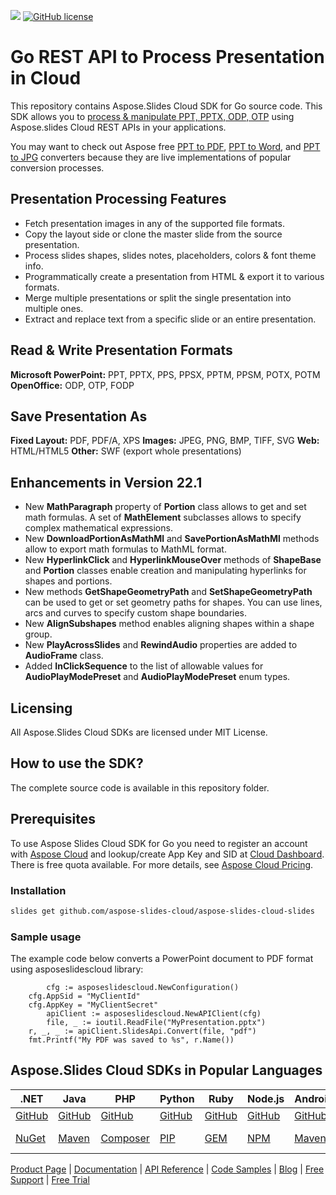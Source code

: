 ![](https://img.shields.io/badge/api-v3.0-lightgrey)  [![GitHub license](https://img.shields.io/github/license/aspose-slides-cloud/aspose-slides-cloud-go)](https://github.com/aspose-slides-cloud/aspose-slides-cloud-go)

# Go REST API to Process Presentation in Cloud
This repository contains Aspose.Slides Cloud SDK for Go source code. This SDK allows you to [process & manipulate PPT, PPTX, ODP, OTP](https://products.aspose.cloud/slides/go) using Aspose.slides Cloud REST APIs in your applications.

You may want to check out Aspose free [PPT to PDF](https://products.aspose.app/slides/conversion), [PPT to Word](https://products.aspose.app/slides/conversion/ppt-to-word), and [PPT to JPG](https://products.aspose.app/slides/conversion/ppt-to-jpg) converters because they are live implementations of popular conversion processes.

## Presentation Processing Features

- Fetch presentation images in any of the supported file formats.
- Copy the layout side or clone the master slide from the source presentation.
- Process slides shapes, slides notes, placeholders, colors & font theme info.
- Programmatically create a presentation from HTML & export it to various formats.
- Merge multiple presentations or split the single presentation into multiple ones.
- Extract and replace text from a specific slide or an entire presentation.

## Read & Write Presentation Formats

**Microsoft PowerPoint:** PPT, PPTX, PPS, PPSX, PPTM, PPSM, POTX, POTM
**OpenOffice:** ODP, OTP, FODP

## Save Presentation As

**Fixed Layout:** PDF, PDF/A, XPS
**Images:** JPEG, PNG, BMP, TIFF, SVG
**Web:** HTML/HTML5
**Other:** SWF (export whole presentations)

## Enhancements in Version 22.1
* New **MathParagraph** property of **Portion** class allows to get and set math formulas. A set of **MathElement** subclasses allows to specify complex mathematical expressions.
* New **DownloadPortionAsMathMl** and **SavePortionAsMathMl** methods allow to export math formulas to MathML format.
* New **HyperlinkClick** and **HyperlinkMouseOver** methods of **ShapeBase** and **Portion** classes enable creation and manipulating hyperlinks for shapes and portions.
* New methods **GetShapeGeometryPath** and **SetShapeGeometryPath** can be used to get or set geometry paths for shapes. You can use lines, arcs and curves to specify custom shape boundaries.
* New **AlignSubshapes** method enables aligning shapes within a shape group.
* New **PlayAcrossSlides** and **RewindAudio** properties are added to **AudioFrame** class.
* Added **InClickSequence** to the list of allowable values for **AudioPlayModePreset** and **AudioPlayModePreset** enum types.

## Licensing
All Aspose.Slides Cloud SDKs are licensed under MIT License.

## How to use the SDK?
The complete source code is available in this repository folder.

## Prerequisites
To use Aspose Slides Cloud SDK for Go you need to register an account with [Aspose Cloud](https://www.aspose.cloud/) and lookup/create App Key and SID at [Cloud Dashboard](https://dashboard.aspose.cloud/#/apps). There is free quota available. For more details, see [Aspose Cloud Pricing](https://purchase.aspose.cloud/pricing).

### Installation

```sh
slides get github.com/aspose-slides-cloud/aspose-slides-cloud-slides
```

### Sample usage

The example code below converts a PowerPoint document to PDF format using asposeslidescloud library:
```slides
        cfg := asposeslidescloud.NewConfiguration()
	cfg.AppSid = "MyClientId"
	cfg.AppKey = "MyClientSecret"
       	apiClient := asposeslidescloud.NewAPIClient(cfg)
        file, _ := ioutil.ReadFile("MyPresentation.pptx")
	r, _, _ := apiClient.SlidesApi.Convert(file, "pdf")
	fmt.Printf("My PDF was saved to %s", r.Name())
```

## Aspose.Slides Cloud SDKs in Popular Languages

| .NET | Java | PHP | Python | Ruby | Node.js | Android | Swift|Perl|Go|
|---|---|---|---|---|---|---|--|--|--|
| [GitHub](https://github.com/aspose-slides-cloud/aspose-slides-cloud-dotnet) | [GitHub](https://github.com/aspose-slides-cloud/aspose-slides-cloud-java) | [GitHub](https://github.com/aspose-slides-cloud/aspose-slides-cloud-php) | [GitHub](https://github.com/aspose-slides-cloud/aspose-slides-cloud-python) | [GitHub](https://github.com/aspose-slides-cloud/aspose-slides-cloud-ruby)  | [GitHub](https://github.com/aspose-slides-cloud/aspose-slides-cloud-nodejs) | [GitHub](https://github.com/aspose-slides-cloud/aspose-slides-cloud-android) | [GitHub](https://github.com/aspose-slides-cloud/aspose-slides-cloud-swift)|[GitHub](https://github.com/aspose-slides-cloud/aspose-slides-cloud-perl) |[GitHub](https://github.com/aspose-slides-cloud/aspose-slides-cloud-slides) |
| [NuGet](https://www.nuget.org/packages/Aspose.slides-Cloud/) | [Maven](https://repository.aspose.cloud/webapp/#/artifacts/browse/tree/General/repo/com/aspose/aspose-slides-cloud) | [Composer](https://packagist.org/packages/aspose/slides-sdk-php) | [PIP](https://pypi.org/project/asposeslidescloud/) | [GEM](https://rubygems.org/gems/aspose_slides_cloud)  | [NPM](https://www.npmjs.com/package/asposeslidescloud) | [Maven](https://repository.aspose.cloud/webapp/#/artifacts/browse/tree/General/repo/com/aspose/aspose-slides-cloud) | [Cocoapods](https://cocoapods.org/pods/AsposeslidesCloud)|[Meta Cpan](https://metacpan.org/release/AsposeSlidesCloud-SlidesApi) | [Go.Dev](https://pkg.slides.dev/github.com/aspose-slides-cloud/aspose-slides-cloud-slides/) |

[Product Page](https://products.aspose.cloud/slides/slides) | [Documentation](https://docs.aspose.cloud/display/slidescloud/Home) | [API Reference](https://apireference.aspose.cloud/slides/) | [Code Samples](https://github.com/aspose-slides-cloud/aspose-slides-cloud-slides) | [Blog](https://blog.aspose.cloud/cateslidesry/slides/) | [Free Support](https://forum.aspose.cloud/c/slides) | [Free Trial](https://dashboard.aspose.cloud/#/apps)
